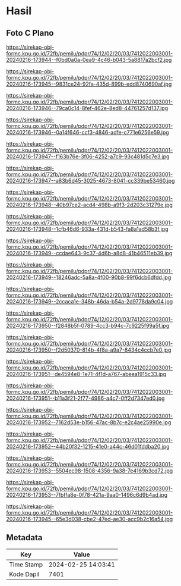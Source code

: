 # Hasil

## Foto C Plano

https://sirekap-obj-formc.kpu.go.id/72fb/pemilu/pdpr/74/12/02/20/03/7412022003001-20240216-173944--f0bd0a0a-0ea9-4c46-b043-5a8817a2bcf2.jpg

https://sirekap-obj-formc.kpu.go.id/72fb/pemilu/pdpr/74/12/02/20/03/7412022003001-20240216-173945--9831ce24-92fa-435d-899b-edd8740690af.jpg

https://sirekap-obj-formc.kpu.go.id/72fb/pemilu/pdpr/74/12/02/20/03/7412022003001-20240216-173946--79ca0c14-8fef-462e-8ed8-44761257d137.jpg

https://sirekap-obj-formc.kpu.go.id/72fb/pemilu/pdpr/74/12/02/20/03/7412022003001-20240216-173946--0a14f646-ccf3-4846-adfe-c771e6256e59.jpg

https://sirekap-obj-formc.kpu.go.id/72fb/pemilu/pdpr/74/12/02/20/03/7412022003001-20240216-173947--f163b76e-3f06-4252-a7c9-93c481d5c7e3.jpg

https://sirekap-obj-formc.kpu.go.id/72fb/pemilu/pdpr/74/12/02/20/03/7412022003001-20240216-173947--a83b6d45-3025-4673-8041-cc339be53460.jpg

https://sirekap-obj-formc.kpu.go.id/72fb/pemilu/pdpr/74/12/02/20/03/7412022003001-20240216-173948--40b97ce2-acd4-498b-a9f3-2d203c31279e.jpg

https://sirekap-obj-formc.kpu.go.id/72fb/pemilu/pdpr/74/12/02/20/03/7412022003001-20240216-173948--1cfb46d6-933a-431d-b543-fa8a1ad58b3f.jpg

https://sirekap-obj-formc.kpu.go.id/72fb/pemilu/pdpr/74/12/02/20/03/7412022003001-20240216-173949--ccdae643-9c37-4d6b-a8d8-41b46511eb39.jpg

https://sirekap-obj-formc.kpu.go.id/72fb/pemilu/pdpr/74/12/02/20/03/7412022003001-20240216-173949--18246adc-5a8a-4f00-90b8-99f6dcb6dfdd.jpg

https://sirekap-obj-formc.kpu.go.id/72fb/pemilu/pdpr/74/12/02/20/03/7412022003001-20240216-173949--2ccaca1e-348b-46da-b54a-2d9778da9c04.jpg

https://sirekap-obj-formc.kpu.go.id/72fb/pemilu/pdpr/74/12/02/20/03/7412022003001-20240216-173950--f2848b5f-0789-4cc3-b94c-7c9225f99a5f.jpg

https://sirekap-obj-formc.kpu.go.id/72fb/pemilu/pdpr/74/12/02/20/03/7412022003001-20240216-173950--f2d50370-814b-4f8a-a9a7-8434c4ccb7e0.jpg

https://sirekap-obj-formc.kpu.go.id/72fb/pemilu/pdpr/74/12/02/20/03/7412022003001-20240216-173951--de4594e8-1e71-4f1d-a767-abeea1915c33.jpg

https://sirekap-obj-formc.kpu.go.id/72fb/pemilu/pdpr/74/12/02/20/03/7412022003001-20240216-173951--b11a3f21-2f77-4986-a4c7-0ff2d7347ed0.jpg

https://sirekap-obj-formc.kpu.go.id/72fb/pemilu/pdpr/74/12/02/20/03/7412022003001-20240216-173952--7162d53e-b156-47ac-8b7c-e2c4ae25990e.jpg

https://sirekap-obj-formc.kpu.go.id/72fb/pemilu/pdpr/74/12/02/20/03/7412022003001-20240216-173952--44b20f32-1215-41e0-a44c-46d01fddba20.jpg

https://sirekap-obj-formc.kpu.go.id/72fb/pemilu/pdpr/74/12/02/20/03/7412022003001-20240216-173953--5504ec98-1508-4356-9a38-7e4169b3cd72.jpg

https://sirekap-obj-formc.kpu.go.id/72fb/pemilu/pdpr/74/12/02/20/03/7412022003001-20240216-173953--7fbffa8e-0f78-421a-9aa0-1496c6d9b4ad.jpg

https://sirekap-obj-formc.kpu.go.id/72fb/pemilu/pdpr/74/12/02/20/03/7412022003001-20240216-173945--65e3d038-cbe2-47ed-ae30-acc9b2c16a54.jpg


## Metadata

| Key        | Value               |
| ---------- | ------------------- |
| Time Stamp | 2024-02-25 14:03:41 |
| Kode Dapil | 7401                |



